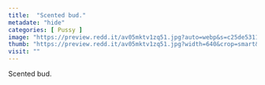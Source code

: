 ```yaml
---
title:  "Scented bud."
metadate: "hide"
categories: [ Pussy ]
image: "https://preview.redd.it/av05mktv1zq51.jpg?auto=webp&s=c25de5311885d533e34c000a4f9d65d7cdca0747"
thumb: "https://preview.redd.it/av05mktv1zq51.jpg?width=640&crop=smart&auto=webp&s=662dd0fb400f0b81c444469b9a786e168080581b"
visit: ""
---
```

Scented bud.
